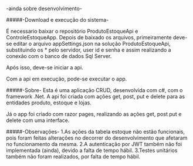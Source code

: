 -ainda sobre desenvolvimento-


#####-Download e execução do sistema-

É necessario baixar o repositório ProdutoEstoqueApi e ControleEstoqueApp.
Depois de baixado os arquivos, primeiramente deve-se editar o arquivo appSettings.json na solução ProdutoEstoqueApi, substituindo os * pelo servidor, user id e senha e assim realizando a conexão com o banco de dados Sql Server.

Após isso, deve-se iniciar a api.

Com a api em execução, pode-se executar o app.


#####-Sobre-
Esta é uma aplicação CRUD, desenvolvida com c#, com o framework .Net.
A api foi criada com ações get, post, put e delete para as entidades produto, estoque e lojas.

Já o app foi criado com razor pages, realizando as ações get, post put e delete com uma interface.

#####-Observações-
1.As ações da tabela estoque não estão funcionais, pois foram feitas alterações no decorrer do desenvolvimento que afetaram no funcionamento da mesma.
2.A autenticação por JWT também não foi implementada (ainda), devido a falta de tempo hábil.
3.Testes unitários também não foram realizados, por falta de tempo hábil.
